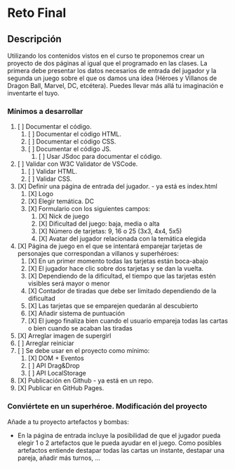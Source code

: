 # Reto Final

## Descripción

Utilizando los contenidos vistos en el curso te proponemos crear un proyecto de dos páginas al igual que el programado en las clases. La primera debe presentar los datos necesarios de entrada del jugador y la segunda un juego sobre el que os damos una idea (Héroes y Villanos de Dragon Ball, Marvel, DC, etcétera).  Puedes llevar más allá tu imaginación e inventarte el tuyo.

### Mínimos a desarrollar

1. [ ] Documentar el código.
   1. [ ] Documentar el código HTML.
   2. [ ] Documentar el código CSS.
   3. [ ] Documentar el código JS.
      1. [ ] Usar JSdoc para documentar el código.
2. [ ] Validar con W3C Validator de VSCode.
    1. [ ] Validar HTML.
    2. [ ] Validar CSS.
3. [X] Definir una página de entrada del jugador. - ya está es index.html
    1. [X] Logo
    2. [X] Elegir temática. DC
    3. [X] Formulario con los siguientes campos:
        1. [X] Nick de juego
        2. [X] Dificultad del juego: baja, media o alta
        3. [X] Número de tarjetas: 9, 16 o 25 (3x3, 4x4, 5x5)
        4. [X] Avatar del jugador relacionada con la temática elegida
4. [X] Página de juego en el que se intentará emparejar tarjetas de personajes que correspondan a villanos y superhéroes:
    1. [X] En un primer momento todas las tarjetas están boca-abajo
    2. [X] El jugador hace clic sobre dos tarjetas y se dan la vuelta.
    3. [X] Dependiendo de la dificultad, el tiempo que las tarjetas estén visibles será mayor o menor
    4. [X] Contador de tiradas que debe ser limitado dependiendo de la dificultad
    5. [X] Las tarjetas que se emparejen quedarán al descubierto
    6. [X] Añadir sistema de puntuación
    7. [X] El juego finaliza bien cuando el usuario empareja todas las cartas o bien cuando se acaban las tiradas
5. [X] Arreglar imagen de supergirl
6. [ ] Arreglar reiniciar
7. [ ] Se debe usar en el proyecto como mínimo:
    1. [X] DOM + Eventos
    2. [ ] API Drag&Drop
    3. [ ] API LocalStorage
8. [X] Publicación en Github - ya está en un repo.
9. [X] Publicar en GitHub Pages.

### Conviértete en un superhéroe. Modificación del proyecto

Añade a tu proyecto artefactos y bombas:

- En la página de entrada incluye la posibilidad de que el jugador pueda elegir 1 o 2 artefactos que le pueda ayudar en el juego. Como posibles artefactos entiende destapar todas las cartas un instante, destapar una pareja, añadir más turnos, ...
